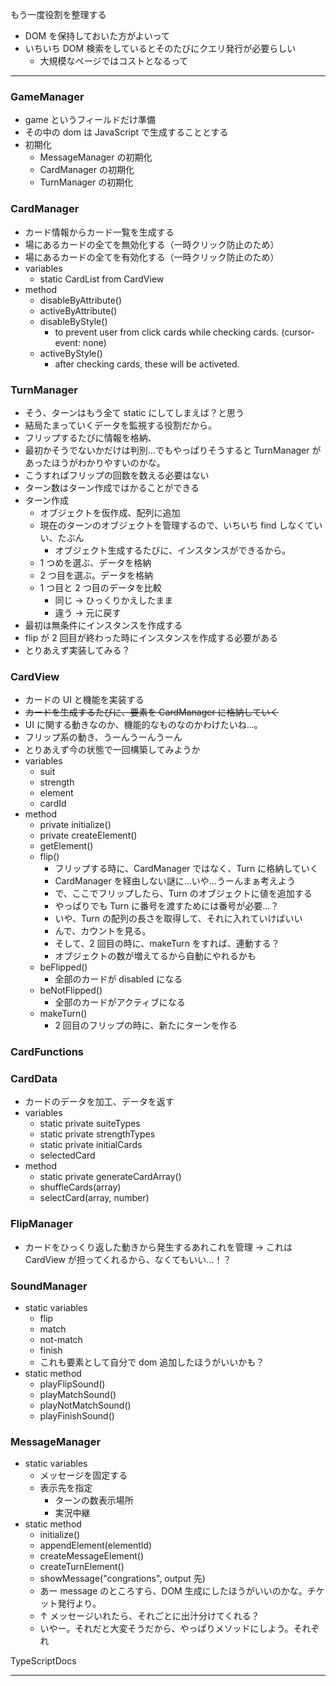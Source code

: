 もう一度役割を整理する

- DOM を保持しておいた方がよいって
- いちいち DOM 検索をしているとそのたびにクエリ発行が必要らしい
  - 大規模なページではコストとなるって

---

### GameManager

- game というフィールドだけ準備
- その中の dom は JavaScript で生成することとする
- 初期化
  - MessageManager の初期化
  - CardManager の初期化
  - TurnManager の初期化

### CardManager

- カード情報からカード一覧を生成する
- 場にあるカードの全てを無効化する（一時クリック防止のため）
- 場にあるカードの全てを有効化する（一時クリック防止のため）
- variables
  - static CardList from CardView
- method
  - disableByAttribute()
  - activeByAttribute()
  - disableByStyle()
    - to prevent user from click cards while checking cards. (cursor-event: none)
  - activeByStyle()
    - after checking cards, these will be activeted.

### TurnManager

- そう、ターンはもう全て static にしてしまえば？と思う
- 結局たまっていくデータを監視する役割だから。
- フリップするたびに情報を格納、
- 最初かそうでないかだけは判別...でもやっぱりそうすると TurnManager があったほうがわかりやすいのかな。
- こうすればフリップの回数を数える必要はない
- ターン数はターン作成ではかることができる
- ターン作成
  - オブジェクトを仮作成、配列に追加
  - 現在のターンのオブジェクトを管理するので、いちいち find しなくていい、たぶん
    - オブジェクト生成するたびに、インスタンスができるから。
  - 1 つめを選ぶ、データを格納
  - 2 つ目を選ぶ。データを格納
  - 1 つ目と 2 つ目のデータを比較
    - 同じ -> ひっくりかえしたまま
    - 違う -> 元に戻す
- 最初は無条件にインスタンスを作成する
- flip が 2 回目が終わった時にインスタンスを作成する必要がある
- とりあえず実装してみる？

### CardView

- カードの UI と機能を実装する
- ~~カードを生成するたびに、要素を CardManager に格納していく~~
- UI に関する動きなのか、機能的なものなのかわけたいね...。
- フリップ系の動き、うーんうーんうーん
- とりあえず今の状態で一回構築してみようか
- variables
  - suit
  - strength
  - element
  - cardId
- method
  - private initialize()
  - private createElement()
  - getElement()
  - flip()
    - フリップする時に、CardManager ではなく、Turn に格納していく
    - CardManager を経由しない謎に...いや...うーんまぁ考えよう
    - で、ここでフリップしたら、Turn のオブジェクトに値を追加する
    - やっぱりでも Turn に番号を渡すためには番号が必要...？
    - いや、Turn の配列の長さを取得して、それに入れていけばいい
    - んで、カウントを見る。
    - そして、2 回目の時に、makeTurn をすれば、連動する？
    - オブジェクトの数が増えてるから自動にやれるかも
  - beFlipped()
    - 全部のカードが disabled になる
  - beNotFlipped()
    - 全部のカードがアクティブになる
  - makeTurn()
    - 2 回目のフリップの時に、新たにターンを作る

### CardFunctions

### CardData

- カードのデータを加工、データを返す
- variables
  - static private suiteTypes
  - static private strengthTypes
  - static private initialCards
  - selectedCard
- method
  - static private generateCardArray()
  - shuffleCards(array)
  - selectCard(array, number)

### FlipManager

- カードをひっくり返した動きから発生するあれこれを管理
  -> これは CardView が担ってくれるから、なくてもいい...！？

### SoundManager

- static variables
  - flip
  - match
  - not-match
  - finish
  - これも要素として自分で dom 追加したほうがいいかも？
- static method
  - playFlipSound()
  - playMatchSound()
  - playNotMatchSound()
  - playFinishSound()

### MessageManager

- static variables
  - メッセージを固定する
  - 表示先を指定
    - ターンの数表示場所
    - 実況中継
- static method
  - initialize()
  - appendElement(elementId)
  - createMessageElement()
  - createTurnElement()
  - showMessage("congrations", output 先)
  - あー message のところすら、DOM 生成にしたほうがいいのかな。チケット発行より。
  - ↑ メッセージいれたら、それごとに出汁分けてくれる？
  - いやー。それだと大変そうだから、やっぱりメソッドにしよう。それぞれ

TypeScriptDocs

---
